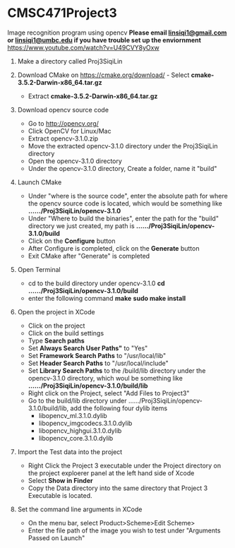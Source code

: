 # CMSC471Project3
Image recognition program using opencv
**Please email linsiqi1@gmail.com or linsiqi1@umbc.edu if you have trouble set up the enviornment**
https://www.youtube.com/watch?v=U49CVY8yOxw 

1. Make a directory called Proj3SiqiLin

2. Download CMake on https://cmake.org/download/
        - Select **cmake-3.5.2-Darwin-x86_64.tar.gz**
	- Extract **cmake-3.5.2-Darwin-x86_64.tar.gz**
3. Download opencv source code
	- Go to http://opencv.org/
	- Click OpenCV for Linux/Mac
	- Extract opencv-3.1.0.zip 
	- Move the extracted opencv-3.1.0 directory under the Proj3SiqiLin directory
	- Open the opencv-3.1.0 directory
	- Under the opencv-3.1.0 directory, Create a folder, name it "build"
4. Launch CMake
	- Under "where is the source code", enter the absolute path for where the opencv source code is located, which would be something like **……/Proj3SiqiLin/opencv-3.1.0**
	- Under "Where to build the binaries", enter the path for the "build" directory we just created, my path is **……/Proj3SiqiLin/opencv-3.1.0/build**
	- Click on the **Configure** button
	- After Configure is completed, click on the **Generate** button
	- Exit CMake after "Generate" is completed
5. Open Terminal
	- cd to the build directory under opencv-3.1.0
		**cd ……/Proj3SiqiLin/opencv-3.1.0/build**
	- enter the following command
		**make**
		**sudo make install**

6. Open the project in XCode
	- Click on the project
	- Click on the build settings
	- Type **Search paths**
	- Set **Always Search User Paths"** to "Yes"
	- Set **Framework Search Paths** to "/usr/local/lib"
	- Set **Header Search Paths** to "/usr/local/include"
	- Set **Library Search Paths** to the /build/lib directory under the opencv-3.1.0 directory, which woul be something like
		**……/Proj3SiqiLin/opencv-3.1.0/build/lib**
	- Right click on the Project, select "Add Files to Project3"
	- Go to the build/lib directory under ……/Proj3SiqiLin/opencv-3.1.0/build/lib, add the following four dylib items
		* libopencv_ml.3.1.0.dylib
		* libopencv_imgcodecs.3.1.0.dylib
		* libopencv_highgui.3.1.0.dylib
		* libopencv_core.3.1.0.dylib

7. Import the Test data into the project
	- Right Click the Project 3 executable under the Project directory on the project exploerer panel at the left hand side of Xcode
	- Select **Show in Finder** 
	- Copy the Data directory into the same directory that Project 3 Executable is located.
8. Set the command line arguments in XCode
	*  On the menu bar, select Product>Scheme>Edit Scheme>
	* Enter the file path of the image you wish to test under "Arguments Passed on Launch"



